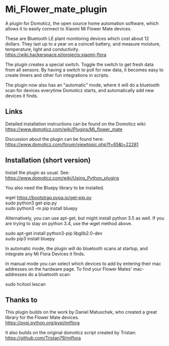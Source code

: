 # Mi_Flower_mate_plugin
A plugin for Domoticz, the open source home automation software, which allows it to easily connect to Xiaomi Mi Flower Mate devices.

These are Bluetooth LE plant monitoring devices which cost about 12 dollars. They last up to a year on a coincell battery, and measure moisture, temperature, light and conductivity.
https://wiki.hackerspace.pl/projects:xiaomi-flora

The plugin creates a special switch. Toggle the switch to get fresh data from all sensors. By having a switch to poll for new data, it becomes easy to create timers and other fun integrations in scripts.

The plugin now also has an "automatic" mode, where it will do a bluetooth scan for devices everytime Domoticz starts, and automatically add new devices it finds.


## Links
Detailed installation instructions can be found on the Domoticz wiki:
https://www.domoticz.com/wiki/Plugins/Mi_flower_mate

Discussion about the plugin can be found here:
https://www.domoticz.com/forum/viewtopic.php?f=65&t=22281


## Installation (short version)
Install the plugin as usual. See: https://www.domoticz.com/wiki/Using_Python_plugins

You also need the Bluepy library to be installed.

wget https://bootstrap.pypa.io/get-pip.py<br/>
sudo python3 get-pip.py<br/>
sudo python3 -m pip install bluepy<br/>

Alternatively, you can use apt-get, but might install python 3.5 as well. If you are trying to stay on python 3.4, use the wget method above.

  sudo apt-get install python3-pip libglib2.0-dev<br/>
  sudo pip3 install bluepy<br/>
  

In automatic mode, the plugin will do bluetooth scans at startup, and integrate any Mi Flora Devices it finds. 

In manual mode you can select which devices to add by entering their mac addresses on the hardware page. To find your Flower Mates' mac-addresses do a bluetooth scan:

  sudo hcitool lescan



## Thanks to

This plugin builds on the work by Daniel Matuschek, who created a great library for the Flower Mate devices.<br/>
https://pypi.python.org/pypi/miflora

It also builds on the original domoticz script created by Tristan:<br/>
https://github.com/Tristan79/miflora
